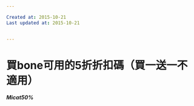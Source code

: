 ```yaml
---

Created at: 2015-10-21
Last updated at: 2015-10-21


---
```


# 買bone可用的5折折扣碼（買一送一不適用）


**_Micat50%_**

